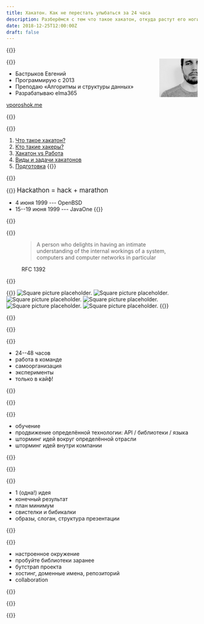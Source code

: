 ```yaml
---
title: Хакатон. Как не перестать улыбаться за 24 часа
description: Разберёмся с тем что такое хакатон, откуда растут его ноги, как готовиться, что делать за неделю, за день, сразу по приходу и вообще что делать
date: 2018-12-25T12:00:00Z
draft: false
---
```


<style>
    .places {
        position: relative;
    }
    .w-30 {
        width: 33.3%;
        height: 50%;
        object-fit: cover;
    }
    .marathon h2 {
        position: absolute;
        top: 60px;
    }
    .versus {
        position: relative;
    }
    .versus h2 {
        font-size: 72px;
        font-weight: bold !important;
    }
    .versus sup,
    .versus sub {
        position: absolute;
        display: inline-block;
        font-size: 1em;
        line-height: 1;
    }
    .versus sup {
        top: 200px;
        left: 60px;
    }
    .versus sub {
        bottom: 200px;
        right: 60px;
    }
    .versus span {
        display: none;
    }
    .questions {
        position: relative;
    }
    .questions h2 {
        position: absolute;
        top: 40px;
        right: 80px;
    }
</style>

{{<slide id="title" title="Хакатон<br><small>Как не перестать улыбаться за 24 часа</small>" class="clear" shout="true"/>}}

{{<slide id="hello" title="Всем привет!">}}
<img style="float:right;width:20%" src="/images/logo-orig.jpg">
- Бастрыков Евгений
- Программирую с 2013
- Преподаю «Алгоритмы и структуры данных»
- Разрабатываю elma365
<p class="note"><a href="https://vporoshok.me" target="_blank">vporoshok.me</a></p>
{{</slide>}}

{{<slide id="toc" title="План" class="toc">}}
1. [Что такое хакатон?](#definition)
2. [Кто такие хакеры?](#hackers)
3. [Хакатон vs Работа](#versus)
4. [Виды и задачи хакатонов](#classification)
5. [Подготовка](#preparation)
{{</slide>}}

{{<slide id="definition" title="Что такое хакатон?" class="section black"
    cover="../img/question.jpg" cover-alt="Neon question mark" cover-copy="Photo by Emily Morter on Unsplash"
/>}}

{{<slide title="Что такое хакатон?">}}
<big>Hackathon = hack + marathon</big>

- 4 июня 1999 --- OpenBSD
- 15--19 июня 1999 --- JavaOne
{{</slide>}}

{{<slide id="hackers" title="Кто такие хакеры?" class="section black"
    cover="../img/hackers-movies.jpg" cover-alt="Hackers in movies"
/>}}

{{<slide title="Кто такие хакеры?">}}
<figure>
    <blockquote>
        <p>A person who delights in having an intimate understanding of the internal workings of a system, computers and computer networks in particular</p>
    </blockquote>
    <figcaption>RFC 1392</figcaption>
</figure>
{{</slide>}}

{{<slide title="Кто такие хакеры?" class="clear">}}
<img class="place top left w-30" src="../img/knuth.jpg" alt="Square picture placeholder.">
<img class="place top w-30" src="../img/lamport.jpg" alt="Square picture placeholder.">
<img class="place top right w-30" src="../img/thompson.jpg" alt="Square picture placeholder.">
<img class="place bottom left w-30" src="../img/stallman.jpg" alt="Square picture placeholder.">
<img class="place bottom w-30" src="../img/torvalds.jpg" alt="Square picture placeholder.">
<img class="place bottom right w-30" src="../img/wozniak.jpg" alt="Square picture placeholder.">
{{</slide>}}

{{<slide title="Добавим марафон" class="section black marathon"
    cover="../img/marathon.jpg" cover-alt="Marathon start" cover-copy="Photo by Joshua J. Cotten on Unsplash"
/>}}

{{<slide id="versus" title="<sup>Хакатон</sup> <span>vs</span> <sub>Работа</sub>" class="section versus"
    cover="../img/versus.jpg" cover-alt="Versus background"
/>}}

{{<slide title="Хакатон vs Работа">}}
<ul>
    <li>24--48 часов
    <li class="next">работа в команде
    <li class="next">самоорганизация
    <li class="next">эксперименты
    <li class="next">только в кайф!
</ul>
{{</slide>}}

{{<slide id="classification" class="section"
    cover="../img/classification.jpg" cover-alt="Classification tree"
/>}}

{{<slide title="Виды и задачи хакатонов">}}
<ul>
    <li>обучение
    <li class="next">продвижение определённой технологии: API / библиотеки / языка
    <li class="next">шторминг идей вокруг определённой отрасли
    <li class="next">шторминг идей внутри компании
</ul>
{{</slide>}}

{{<slide id="preparation" title="Подготовка" class="section black"
    cover="../img/preparation.jpg" cover-alt="Cooking spice preparation" cover-copy="Photo by Todd Quackenbush on Unsplash"
/>}}

{{<slide title="Бизнес-идея">}}
<ul>
    <li>1 (одна!) идея
    <li class="next">конечный результат
    <li class="next">план минимум
    <li class="next">свистелки и бибикалки
    <li class="next">образы, слоган, структура презентации
</ul>
{{</slide>}}

{{<slide title="Инструментарий">}}
<ul>
    <li>настроенное окружение
    <li class="next">пробуйте библиотеки заранее
    <li class="next">бутстрап проекта
    <li class="next">хостинг, доменные имена, репозиторий
    <li class="next">collaboration
</ul>
{{</slide>}}

{{<slide id="questions" title="Вопросы?" class="section questions"
    cover="../img/energetics.jpg" cover-alt="Energetics and stimulators"
/>}}

{{<slide id="thanks" title="Спасибо за внимание!" class="section" />}}
